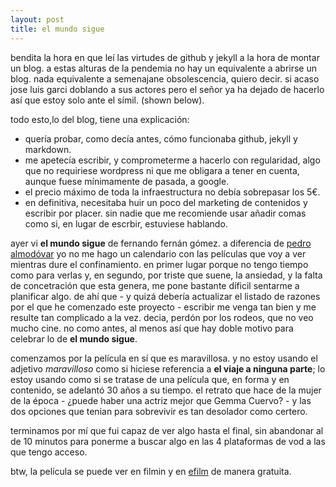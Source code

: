 ```yaml
---
layout: post
title: el mundo sigue
---
```


bendita la hora en que leí las virtudes de github y jekyll a la hora de montar un blog. a estas alturas de la pendemia no hay un equivalente a abrirse un blog. nada equivalente a semenajane obsolescencia, quiero decir. si acaso jose luis garci doblando a sus actores pero el señor ya ha dejado de hacerlo así que estoy solo ante el símil. (shown below).

todo esto,lo del blog, tiene una explicación:

* quería probar, como decía antes, cómo funcionaba github, jekyll y markdown.
* me apetecía escribir, y comprometerme a hacerlo con regularidad, algo que no requiriese wordpress ni que me obligara a tener en cuenta, aunque fuese mínimamente de pasada, a google.
* el precio máximo de toda la infraestructura no debía sobrepasar los 5€.
* en definitiva, necesitaba huir un poco del marketing de contenidos y escribir por placer. sin nadie que me recomiende usar añadir comas como si, en lugar de escrbir, estuviese hablando. 

ayer vi **el mundo sigue** de fernando fernán gómez. a diferencia de [pedro almodóvar](https://www.eldiario.es/tribunaabierta/largo-viaje-noche_6_1011458860.html "lo de pedro almodóvar em el eldiario.es") yo no me hago un calendario con las películas que voy a ver mientras dure el confinamiento. en primer lugar porque no tengo tiempo como para verlas y, en segundo, por triste que suene, la ansiedad, y la falta de concetración que esta genera, me pone bastante díficil sentarme a planificar algo. de ahí que - y quizá debería actualizar el listado de razones por el que he comenzado este proyecto - escribir me venga tan bien y me resulte tan complicado a la vez. decia, perdón por los rodeos, que no veo mucho cine. no como antes, al menos así que hay doble motivo para celebrar lo de **el mundo sigue**. 

comenzamos por la película en sí que es maravillosa. y no estoy usando el adjetivo *maravilloso* como si hiciese referencia a **el viaje a ninguna parte**; lo estoy usando como si se tratase de una película que, en forma y en contenido, se adelantó 30 años a su tiempo. el retrato que hace de la mujer de la época - ¿puede haber una actriz mejor que Gemma Cuervo? - y las dos opciones que tenian para sobrevivir es tan desolador como certero. 

terminamos por mí que fui capaz de ver algo hasta el final, sin abandonar al de 10 minutos para ponerme a buscar algo en las 4 plataformas de vod a las que tengo acceso.

btw, la película se puede ver en filmin y en [efilm](http://efilm.online/) de manera gratuita. 


